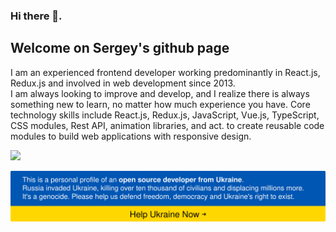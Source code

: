 ### Hi there 👋. 
## Welcome on Sergey's github page

I am an experienced frontend developer working predominantly in React.js, Redux.js and involved in web development since 2013.  
I am always looking to improve and develop, and I realize there is always something new to learn, no matter how much experience you have.
Core technology skills include React.js, Redux.js, JavaScript, Vue.js, TypeScript, CSS modules, Rest API, animation libraries, and act. to create reusable code modules to build web applications with responsive design.

<img src="https://github-readme-stats.vercel.app/api?username=veremey&&show_icons=true&title_color=ffffff&icon_color=F7A900&bg_color=80,0056B1,F2CA00&text_color=F2CA00&hide_border=true" />


[![SWUbanner](https://raw.githubusercontent.com/vshymanskyy/StandWithUkraine/main/banner-personal-page.svg)](https://vshymanskyy.github.io/StandWithUkraine)

<!--
**veremey/veremey** is a ✨ _special_ ✨ repository because its `README.md` (this file) appears on your GitHub profile.

Here are some ideas to get you started:

- 🔭 I’m currently working on ...
- 🌱 I’m currently learning ...
- 👯 I’m looking to collaborate on ...
- 🤔 I’m looking for help with ...
- 💬 Ask me about ...
- 📫 How to reach me: ...
- 😄 Pronouns: ...
- ⚡ Fun fact: ...
-->
